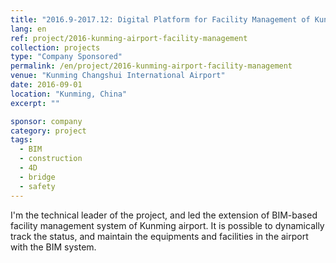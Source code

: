 ```yaml
---
title: "2016.9-2017.12: Digital Platform for Facility Management of Kunming Airport"
lang: en
ref: project/2016-kunming-airport-facility-management
collection: projects
type: "Company Sponsored"
permalink: /en/project/2016-kunming-airport-facility-management
venue: "Kunming Changshui International Airport"
date: 2016-09-01
location: "Kunming, China"
excerpt: ""

sponsor: company
category: project
tags: 
  - BIM
  - construction
  - 4D
  - bridge
  - safety
---
```


I'm the technical leader of the project, and led the extension of BIM-based facility management system of Kunming airport. It is possible to dynamically track the status, and maintain the equipments and facilities in the airport with the BIM system.